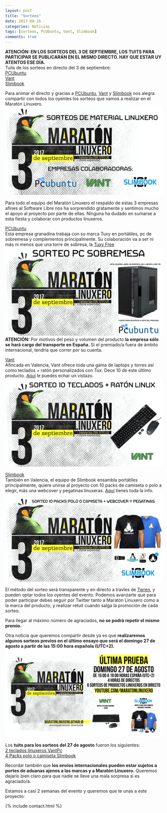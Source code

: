 ```yaml
---
layout: post
title: "Sorteos"
date: 2017-08-16
categories: Noticias
tags: [sorteos, PcUbuntu, Vant, Slimbook]
comments: true
---
```

**ATENCIÓN: EN LOS SORTEOS DEL 3 DE SEPTIEMBRE, LOS TUITS PARA PARTICIPAR SE PUBLICARÁN EN EL MISMO DIRECTO. HAY QUE ESTAR UY ATENTOS ESE DÍA.**  
Tuits de los sorteos en directo del 3 de septiembre:  
[PCUbuntu](https://twitter.com/maratonlinuxero/status/904313106750468097)  
[Vant](https://twitter.com/maratonlinuxero/status/904313394261618688)  
[Slimbook](https://twitter.com/maratonlinuxero/status/904313665977024512)

Para animar el directo y gracias a [PCUbuntu](https://www.pcubuntu.es), [Vant](http://www.vantpc.es) y [Slimbook](https://slimbook.es/) nos alegra compartir con todos los oyentes los sorteos que vamos a realizar en el Maratón Linuxero.
![#Sorteo1](/images/Sorteos.png)

Para todo el equipo del Maratón Linuxero el respaldo de estas 3 empresas afines al Software Libre nos ha sorprendido gratamente y sentimos mucho el apoyo al proyecto por parte de ellas. Ninguna ha dudado en sumarse a esta fiesta y colaborar con productos linuxeros.

[PCUbuntu](https://www.pcubuntu.es)  
Esta empresa granadina trabaja con su marca Tuxy en portátiles, pc de sobremesa y complementos principalmente.
Su colaboración va a ser ni más ni menos que una torre de sobresa, la [Tuxy Free](https://www.pcubuntu.es/pcubuntu/5900246/tuxy-free.html)
![#Sorteo2](/images/Sorteo%20pcubuntu.png)
**ATENCIÓN:** Por motivos del peso y volumen del producto **la empresa sólo se hará cargo del transporte en España.** Si el premiado/a fuera de ámbito internacional, tendría que correr por su cuenta.

[Vant](http://www.vantpc.es)  
Afincada en Valencia, Vant ofrece toda una gama de laptops y torres así como teclados + ratón personalizados con Tux.
Dece 10 de este último producto. [Aquí](http://www.vantpc.es/producto/kit-tecladoraton-edicion-linux) le puedes echar un vistazo.
![#Sorteo3](/images/Sorteo%20vant.png)

[Slimbook](https://slimbook.es/)  
También en Valencia, el equipo de Slimbook ensambla portátiles principalmente, quiere unirse al proyecto con 10 packs de camiseta o polo a elegir, más una webcover y pegatinas linuxeras. [Aquí](https://slimbook.es/pedidos/pegatinas) tienes toda la info.
![#Sorteo4](/images/Sorteo%20slimbook.png)

El método del sorteo será transparente y en directo a travles de [Twren](https://twren.ch/), y pueden optar todos los oyentes del evento. Podemos avanzarte que para poder participar debes seguir por Twitter tanto a Maratón Linuxero como a la marca del producto, y realizar retuit cuando salga la promoción de cada sorteo.

Para llegar al máximo número de agraciados, **no se podrá repetir el mismo premio.**

Otra noticia que queremos compartir desde ya es que **realizaremos algunos sorteos previos en el último ensayo que será el domingo 27 de agosto a partir de las 15:00 hora española (UTC+2).**  
![#Sorteo5](/images/cartel27.png)

Los **tuits para los sorteos del 27 de agosto** fueron los siguientes:  
[2 teclados linuxeros VantPc](https://twitter.com/maratonlinuxero/status/899508882170621952)  
[4 Packs polo o camiseta Slimbook](https://twitter.com/maratonlinuxero/status/899509404680298497)


Recordar también que **los envíos internacionales pueden estar sujetos a portes de aduanas ajenos a las marcas y a Maratón Linuxero.** Queremos dejarlo bien claro para que nadie se lleve una mala sorpresa si es agraciado/a.


Estamos a casi 2 semanas del evento y queremos que te unas a este proyecto:

{% include contact.html %}
